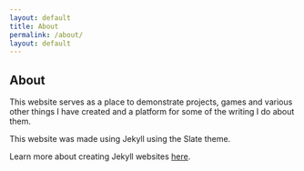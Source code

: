 ```yaml
---
layout: default
title: About
permalink: /about/
layout: default
---
```


## About

This website serves as a place to demonstrate projects, games and various other things I have created and a platform for some of the writing I do about them. 

This website was made using Jekyll using the Slate theme. 

Learn more about creating Jekyll websites [here](https://jekyllrb.com/).
